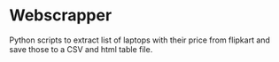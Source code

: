 # Webscrapper
Python scripts to extract list of laptops with their price from flipkart and save those to a CSV and html table file.
